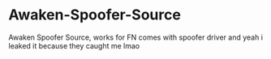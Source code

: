 # Awaken-Spoofer-Source
Awaken Spoofer Source, works for FN comes with spoofer driver and yeah i leaked it because they caught me lmao

